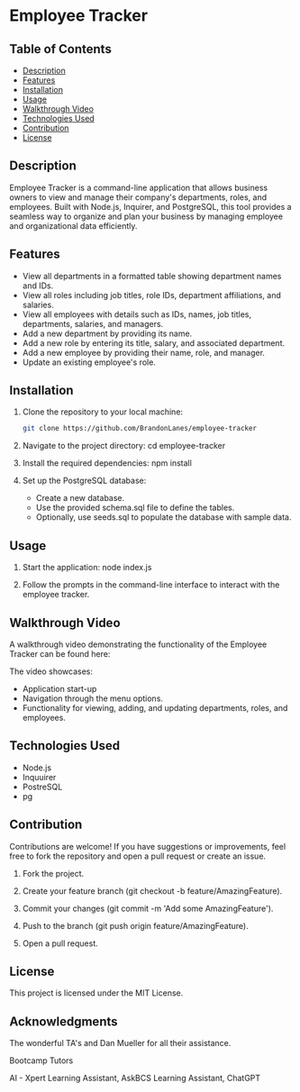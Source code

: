 # Employee Tracker

## Table of Contents
- [Description](#description)
- [Features](#features)
- [Installation](#installation)
- [Usage](#usage)
- [Walkthrough Video](#walkthrough-video)
- [Technologies Used](#technologies-used)
- [Contribution](#contribution)
- [License](#license)

## Description

Employee Tracker is a command-line application that allows business owners to view and manage their company's departments, roles, and employees. Built with Node.js, Inquirer, and PostgreSQL, this tool provides a seamless way to organize and plan your business by managing employee and organizational data efficiently.

## Features
- View all departments in a formatted table showing department names and IDs.
- View all roles including job titles, role IDs, department affiliations, and salaries.
- View all employees with details such as IDs, names, job titles, departments, salaries, and managers.
- Add a new department by providing its name.
- Add a new role by entering its title, salary, and associated department.
- Add a new employee by providing their name, role, and manager.
- Update an existing employee's role.

## Installation
1. Clone the repository to your local machine:
   ```bash
   git clone https://github.com/BrandonLanes/employee-tracker

2. Navigate to the project directory:
   cd employee-tracker

3. Install the required dependencies:
   npm install

4. Set up the PostgreSQL database:
   - Create a new database.
   - Use the provided schema.sql file to define the tables.
   - Optionally, use seeds.sql to populate the database with sample data.

## Usage
1. Start the application:
   node index.js

2. Follow the prompts in the command-line interface to interact with the employee tracker.

## Walkthrough Video
A walkthrough video demonstrating the functionality of the Employee Tracker can be found here: 

The video showcases:
   - Application start-up
   - Navigation through the menu options.
   - Functionality for viewing, adding, and updating departments, roles, and employees.

## Technologies Used
   - Node.js
   - Inquuirer
   - PostreSQL
   - pg

## Contribution
Contributions are welcome! If you have suggestions or improvements, feel free to fork the repository and open a pull request or create an issue.

   1. Fork the project.

   2. Create your feature branch (git checkout -b feature/AmazingFeature).

   3. Commit your changes (git commit -m 'Add some AmazingFeature').

   4. Push to the branch (git push origin feature/AmazingFeature).

   5. Open a pull request.

## License
This project is licensed under the MIT License.

## Acknowledgments
The wonderful TA's and Dan Mueller for all their assistance.

Bootcamp Tutors 

AI - Xpert Learning Assistant, AskBCS Learning Assistant, ChatGPT